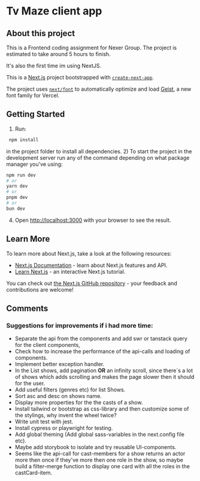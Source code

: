 # Tv Maze client app 

## About this project
This is a Frontend coding assignment for Nexer Group.
The project is estimated to take around 5 hours to finish. 

It's also the first time im using NextJS. 

This is a [Next.js](https://nextjs.org) project bootstrapped with [`create-next-app`](https://nextjs.org/docs/app/api-reference/cli/create-next-app).

The project uses [`next/font`](https://nextjs.org/docs/app/building-your-application/optimizing/fonts) to automatically optimize and load [Geist](https://vercel.com/font), a new font family for Vercel.

## Getting Started

1) Run:
```bash
 npm install 
 ``` 
 in the project folder to install all dependencies.
2) To start the project in the development server run any of the command depending on what package manager you've using:
```bash
npm run dev
# or
yarn dev
# or
pnpm dev
# or
bun dev
```
4) Open [http://localhost:3000](http://localhost:3000) with your browser to see the result.


## Learn More

To learn more about Next.js, take a look at the following resources:

- [Next.js Documentation](https://nextjs.org/docs) - learn about Next.js features and API.
- [Learn Next.js](https://nextjs.org/learn) - an interactive Next.js tutorial.

You can check out [the Next.js GitHub repository](https://github.com/vercel/next.js) - your feedback and contributions are welcome!

## Comments
### Suggestions for improvements if i had more time:
* Separate the api from the components and add swr or tanstack query for the client components, 
* Check how to increase the performance of the api-calls and loading of components.
* Implement better exception handler.
* In the List shows, add pagination <b>OR</b> an infinity scroll, since there´s a lot of shows which adds scrolling and makes the page slower then it should for the user.
* Add useful filters (genres etc) for list Shows.
* Sort asc and desc on shows name.
* Display more properties for the the casts of a show.
* Install tailwind or bootstrap as css-library and then customize some of the stylings, why invent the wheel twice?
* Write unit test with jest.
* Install cypress or playwright for testing.
* Add global theming (Add global sass-variables in the next.config file etc). 
* Maybe add storybook to isolate and try reusable UI-components.
* Seems like the api-call for cast-members for a show returns an actor more then once if they've more then one role in the show, so maybe build a filter-merge function to display one card with all the roles in the castCard-item. 
